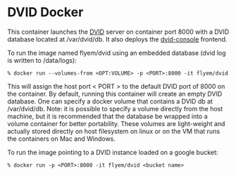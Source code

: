 # DVID Docker

This container launches the [DVID](https://github.com/janelia-flyem/dvid) server on container port 8000
with a DVID database located at /var/dvid/db.  It also deploys the [dvid-console](https://github.com/janelia-flyem/dvid-console) frontend.

To run the image named flyem/dvid using an embedded database (dvid log is written to /data/logs):
    
    % docker run --volumes-from <OPT:VOLUME> -p <PORT>:8000 -it flyem/dvid

This will assign the host port < PORT > to the default DVID port of 8000 on the container.  By default, running this container will create an empty DVID database.  One can specify a docker volume that contains a DVID db at /var/dvid/db.  Note: it is possible to specify a volume directly from the host machine, but it is recommended that the database be wrapped into a volume container for better portability.  These volumes are light-weight and actually stored directly on host filesystem on linux or on the VM that runs the containers on Mac and Windows.

To run the image pointing to a DVID instance loaded on a google bucket:

    % docker run -p <PORT>:8000 -it flyem/dvid <bucket name>
